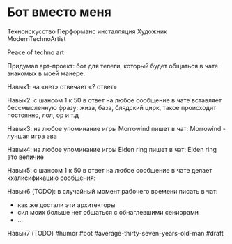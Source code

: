 # Бот вместо меня

Техноискусство
Перформанс инсталляция 
Художник 
ModernTechnoArtist

Peace of techno art 

Придумал арт-проект: бот для телеги, который будет общаться в чате знакомых в моей манере. 

Навык1: на «нет» отвечает «? ответ»

Навык2: с шансом 1 к 50 в ответ на любое сообщение в чате вставляет бессмысленную фразу: жиза, база, блядский цирк, такое  происходит постоянно, лол, ор и т.д

Навык3: на любое упоминание игры Morrowind пишет в чат: Morrowind - лучшая игра эва

Навык4: на любое упоминание игры Elden ring пишет в чат: Elden ring это величие

Навык5: с шансом 1 к 50 в ответ на любое сообщение в чате делает кхалисификацию сообщения: 

Навык6 (TODO): в случайный момент рабочего времени писать в чат:
- как же достали эти архитекторы 
- сил моих больше нет общаться с обнаглевшими сениорами 
- …

Навык7 (TODO)
#humor #bot #average-thirty-seven-years-old-man
#draft